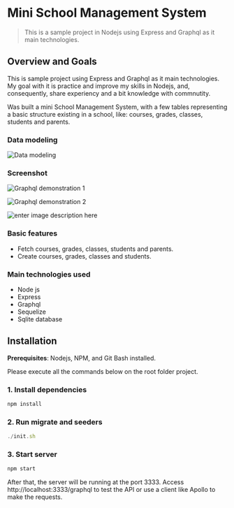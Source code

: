 
# Mini School Management System
> This is a sample project in Nodejs using Express and Graphql as it main technologies.

## Overview and Goals
 This is sample project using Express and Graphql as it main technologies. My goal with it is practice and improve my skills in Nodejs, and, consequently, share experiency and a bit knowledge with commnutity.
 
Was built a mini School Management System, with a few tables representing a  basic structure   existing in a school, like: courses, grades, classes, students and parents.

### Data modeling
![Data modeling](https://i.ibb.co/ctCtMKv/Mini-School-Management.jpg)

### Screenshot
![Graphql demonstration 1](https://i.ibb.co/7r3gpdT/Captura-de-tela-de-2020-02-20-22-14-24.png)

![Graphql demonstration 2](https://i.ibb.co/7QJ2gnF/Captura-de-tela-de-2020-02-20-22-23-02.png)

![enter image description here](https://i.ibb.co/wLs4Z13/Captura-de-tela-de-2020-02-20-22-28-01.png)

### Basic features
  - Fetch courses, grades, classes, students and parents.
 - Create courses, grades, classes and students.

### Main technologies used
 - Node js
 - Express
 - Graphql
 - Sequelize
 - Sqlite database

## Installation

**Prerequisites**: Nodejs, NPM, and Git Bash installed.

Please execute all the commands below on the root folder project.
### 1. Install dependencies
```js
npm install
```
### 2. Run migrate and seeders
```js
./init.sh
```
### 3. Start server
```js
npm start
```
After that, the server will be running at the port 3333. Access http://localhost:3333/graphql to test the API or use a client like Apollo to make the requests.
 
 
